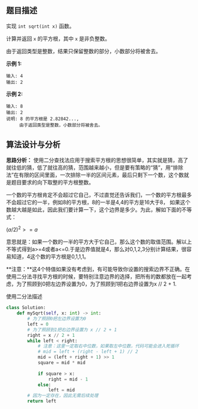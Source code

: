 ## 题目描述

实现 `int sqrt(int x)` 函数。

计算并返回 `x` 的平方根，其中 `x` 是非负整数。

由于返回类型是整数，结果只保留整数的部分，小数部分将被舍去。

**示例 1:**
```
输入: 4
输出: 2
```
**示例 2:**
```
输入: 8
输出: 2
说明: 8 的平方根是 2.82842..., 
     由于返回类型是整数，小数部分将被舍去。
```

## 算法设计与分析
**思路分析：**
使用二分查找法应用于搜索平方根的思想很简单，其实就是猜，高了就往低的猜，低了就往高的猜，范围越来越小，但是要有策略的“猜”，用“排除法”在有限的区间里面，一次排除一半的区间元素，最后只剩下一个数，这个数就是题目要求的向下取整的平方根整数。

一个数的平方根肯定不会超过它自己，不过直觉还告诉我们，一个数的平方根最多不会超过它的一半，例如8的平方根，8的一半是4,4的平方是16大于8， 如果这个数越大越是如此，因此我们要计算一下，这个边界是多少。为此，解如下面的不等式：

$(a/2)^2 >=a$

意思就是：如果一个数的一半的平方大于它自己，那么这个数的取值范围。解以上不等式得到a>=4或者a<=0.于是边界值就是4，那么对0,1,2,3分别计算结果，很容易知道，4这个数的平方根是0,1,1,1。

**注意：**这4个特值如果没有考虑到，有可能导致你设置的搜索边界不正确。在使用二分法寻找平方根的时候，要特别注意边界的选择，把所有的数都放在一起考虑，为了照顾到0把左边界设置为0，为了照顾到1把右边界设置为x // 2 + 1.


使用二分法描述

```py
class Solution:
    def mySqrt(self, x: int) -> int:
        # 为了照顾0把左边界设置为0
        left = 0
        # 为了照顾到1把右边界设置为 x // 2 + 1
        right = x // 2 + 1
        while left < right:
            # 注意：这里一定取右中位数，如果取左中位数，代码可能会进入死循环
            # mid = left + (right - left + 1) // 2
            mid = (left + right + 1) >> 1
            square = mid * mid
            
            if square > x:
                right = mid - 1
            else:
                left = mid
        # 因为一定存在，因此无需后续处理
        return left
            
```























